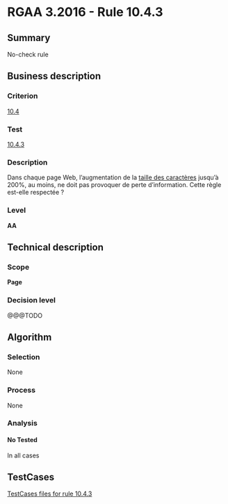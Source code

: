 # RGAA 3.2016 - Rule 10.4.3

## Summary
No-check rule


## Business description

### Criterion
[10.4](http://references.modernisation.gouv.fr/rgaa-accessibilite/2016/criteres.html#crit-10-4)

### Test
[10.4.3](http://references.modernisation.gouv.fr/rgaa-accessibilite/2016/criteres.html#test-10-4-3)

### Description
<div lang="fr">Dans chaque page Web, l&#x2019;augmentation de la <a href="http://references.modernisation.gouv.fr/rgaa-accessibilite/glossaire.html#taille-des-caractres">taille des caract&#xE8;res</a> jusqu&#x2019;&#xE0; 200%, au moins, ne doit pas provoquer de perte d&#x2019;information. Cette r&#xE8;gle est-elle respect&#xE9;e&nbsp;?</div>

### Level
**AA**


## Technical description

### Scope
**Page**

### Decision level
@@@TODO


## Algorithm

### Selection
None

### Process
None

### Analysis

#### No Tested
In all cases


##  TestCases

[TestCases files for rule 10.4.3](https://github.com/Asqatasun/Asqatasun/tree/develop/rules/rules-rgaa3.2016/src/test/resources/testcases/rgaa32016/Rgaa32016Rule100403/)


